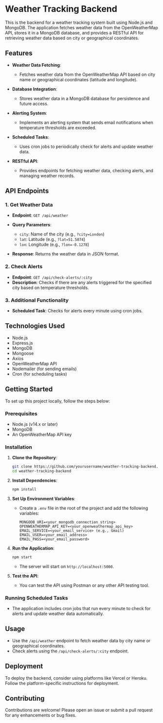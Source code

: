 
# Weather Tracking Backend

This is the backend for a weather tracking system built using Node.js and MongoDB. The application fetches weather data from the OpenWeatherMap API, stores it in a MongoDB database, and provides a RESTful API for retrieving weather data based on city or geographical coordinates.

## Features

- **Weather Data Fetching**: 
  - Fetches weather data from the OpenWeatherMap API based on city name or geographical coordinates (latitude and longitude).
  
- **Database Integration**: 
  - Stores weather data in a MongoDB database for persistence and future access.
  
- **Alerting System**: 
  - Implements an alerting system that sends email notifications when temperature thresholds are exceeded.
  
- **Scheduled Tasks**: 
  - Uses cron jobs to periodically check for alerts and update weather data.
  
- **RESTful API**: 
  - Provides endpoints for fetching weather data, checking alerts, and managing weather records.

## API Endpoints

### 1. Get Weather Data

- **Endpoint**: `GET /api/weather`
- **Query Parameters**:
  - `city`: Name of the city (e.g., `?city=London`)
  - `lat`: Latitude (e.g., `?lat=51.5074`)
  - `lon`: Longitude (e.g., `?lon=-0.1278`)
  
- **Response**: Returns the weather data in JSON format.

### 2. Check Alerts

- **Endpoint**: `GET /api/check-alerts/:city`
- **Description**: Checks if there are any alerts triggered for the specified city based on temperature thresholds.

### 3. Additional Functionality

- **Scheduled Task**: Checks for alerts every minute using cron jobs.

## Technologies Used

- Node.js
- Express.js
- MongoDB
- Mongoose
- Axios
- OpenWeatherMap API
- Nodemailer (for sending emails)
- Cron (for scheduling tasks)

## Getting Started

To set up this project locally, follow the steps below:

### Prerequisites

- Node.js (v14.x or later)
- MongoDB
- An OpenWeatherMap API key

### Installation

1. **Clone the Repository**:
   ```bash
   git clone https://github.com/yourusername/weather-tracking-backend.git
   cd weather-tracking-backend
   ```

2. **Install Dependencies**:
   ```bash
   npm install
   ```

3. **Set Up Environment Variables**:
   - Create a `.env` file in the root of the project and add the following variables:
     ```
     MONGODB_URI=<your_mongodb_connection_string>
     OPENWEATHERMAP_API_KEY=<your_openweathermap_api_key>
     EMAIL_SERVICE=<your_email_service> (e.g., Gmail)
     EMAIL_USER=<your_email_address>
     EMAIL_PASS=<your_email_password>
     ```

4. **Run the Application**:
   ```bash
   npm start
   ```
   - The server will start on `http://localhost:5000`.

5. **Test the API**:
   - You can test the API using Postman or any other API testing tool. 

### Running Scheduled Tasks

- The application includes cron jobs that run every minute to check for alerts and update weather data automatically.

## Usage

- Use the `/api/weather` endpoint to fetch weather data by city name or geographical coordinates.
- Check alerts using the `/api/check-alerts/:city` endpoint.

## Deployment

To deploy the backend, consider using platforms like Vercel or Heroku. Follow the platform-specific instructions for deployment.

## Contributing

Contributions are welcome! Please open an issue or submit a pull request for any enhancements or bug fixes.

